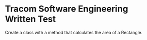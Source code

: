 # Tracom Software Engineering Written Test

Create a class with a method that calculates the area of a Rectangle.


